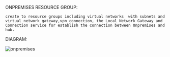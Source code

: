 ONPREMISES RESOURCE GROUP:

    create to resource groups including virtual networks  with subnets and  virtual network gateway,vpn connection, the Local Network Gateway and Connection service for establish the connection between Onpremises and hub.
 
 DIAGRAM:
    
 ![onpremises](https://github.com/user-attachments/assets/5af51d88-8ee9-49fd-bbd1-ed8d76d7a7ec)
